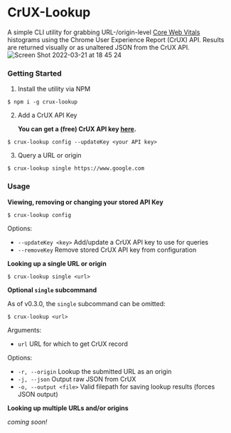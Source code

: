 # CrUX-Lookup

A simple CLI utility for grabbing URL-/origin-level <a href="https://web.dev/vitals" target="_blank" rel="noopener noreferrer">Core Web Vitals</a> histograms using the Chrome User Experience Report (CrUX) API. Results are returned visually or as unaltered JSON from the CrUX API.
![Screen Shot 2022-03-21 at 18 45 24](https://user-images.githubusercontent.com/16639987/159375280-457f18ee-e6ae-4e33-9dd9-42847d041693.png)


### Getting Started

1. Install the utility via NPM

```shell
$ npm i -g crux-lookup
```

2. Add a CrUX API Key

   **You can get a (free) CrUX API key <a href="https://developers.google.com/web/tools/chrome-user-experience-report/api/guides/getting-started" target="_blank" rel="noopener noreferrer">here</a>.**

```shell
$ crux-lookup config --updateKey <your API key>
```

3. Query a URL or origin

```shell
$ crux-lookup single https://www.google.com
```

### Usage

**Viewing, removing or changing your stored API Key**

```shell
$ crux-lookup config
```

Options:

- `--updateKey <key>` Add/update a CrUX API key to use for queries
- `--removeKey` Remove stored CrUX API key from configuration

**Looking up a single URL or origin**

```shell
$ crux-lookup single <url>
```

**Optional `single` subcommand**

As of v0.3.0, the `single` subcommand can be omitted:
```shell
$ crux-lookup <url>
```

Arguments:

- `url` URL for which to get CrUX record

Options:

- `-r, --origin` Lookup the submitted URL as an origin
- `-j, --json` Output raw JSON from CrUX
- `-o, --output <file>` Valid filepath for saving lookup results (forces JSON output)

**Looking up multiple URLs and/or origins**

_coming soon!_
